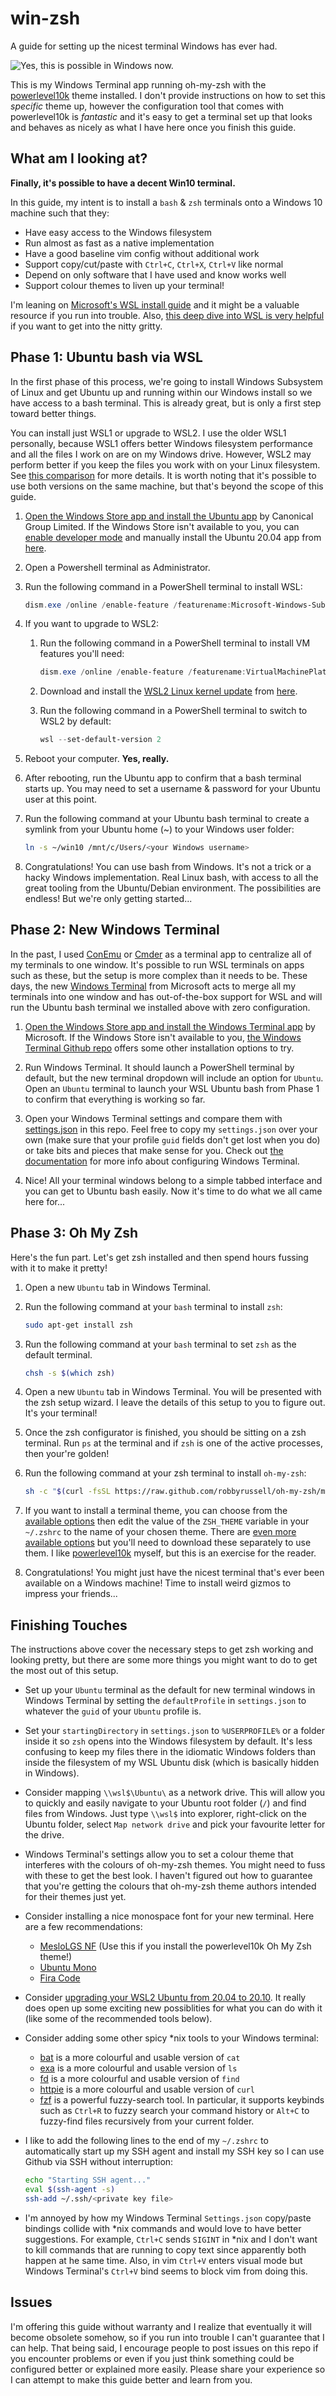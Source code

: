 # win-zsh

A guide for setting up the nicest terminal Windows has ever had.

![Yes, this is possible in Windows now.](https://raw.githubusercontent.com/DigitalMachinist/win-zsh/main/featured.png)

This is my Windows Terminal app running oh-my-zsh with the [powerlevel10k](https://github.com/romkatv/powerlevel10k) theme installed. I don't provide instructions on how to set this *specific* theme up, however the configuration tool that comes with powerlevel10k is *fantastic* and it's easy to get a terminal set up that looks and behaves as nicely as what I have here once you finish this guide.

## What am I looking at?

**Finally, it's possible to have a decent Win10 terminal.**

In this guide, my intent is to install a `bash` & `zsh` terminals onto a Windows 10 machine such that they:

- Have easy access to the Windows filesystem
- Run almost as fast as a native implementation
- Have a good baseline vim config without additional work
- Support copy/cut/paste with `Ctrl+C`, `Ctrl+X`, `Ctrl+V` like normal
- Depend on only software that I have used and know works well
- Support colour themes to liven up your terminal!

I'm leaning on [Microsoft's WSL install guide](https://docs.microsoft.com/en-us/windows/wsl/install-win10) and it might be a valuable resource if you run into trouble. Also, [this deep dive into WSL is very helpful](https://adamtheautomator.com/windows-subsystem-for-linux/) if you want to get into the nitty gritty.

## Phase 1: Ubuntu bash via WSL

In the first phase of this process, we're going to install Windows Subsystem of Linux and get Ubuntu up and running within our Windows install so we have access to a bash terminal. This is already great, but is only a first step toward better things.

You can install just WSL1 or upgrade to WSL2. I use the older WSL1 personally, because WSL1 offers better Windows filesystem performance and all the files I work on are on my Windows drive. However, WSL2 may perform better if you keep the files you work with on your Linux filesystem. See [this comparison](https://docs.microsoft.com/en-us/windows/wsl/compare-versions) for more details. It is worth noting that it's possible to use both versions on the same machine, but that's beyond the scope of this guide.

1. [Open the Windows Store app and install the Ubuntu app](https://www.microsoft.com/en-ca/p/ubuntu/9nblggh4msv6?activetab=pivot:overviewtab) by Canonical Group Limited. If the Windows Store isn't available to you, you can [enable developer mode](https://docs.microsoft.com/en-us/windows/apps/get-started/enable-your-device-for-development) and manually install the Ubuntu 20.04 app from [here](https://docs.microsoft.com/en-us/windows/wsl/install-manual). 

2. Open a Powershell terminal as Administrator.

3. Run the following command in a PowerShell terminal to install WSL:

    ```Powershell
    dism.exe /online /enable-feature /featurename:Microsoft-Windows-Subsystem-Linux /all /norestart
    ```

4. If you want to upgrade to WSL2:

    1. Run the following command in a PowerShell terminal to install VM features you'll need:
    
        ```Powershell
        dism.exe /online /enable-feature /featurename:VirtualMachinePlatform /all /norestart
        ```
    
    2. Download and install the [WSL2 Linux kernel update](https://wslstorestorage.blob.core.windows.net/wslblob/wsl_update_x64.msi) from [here](https://docs.microsoft.com/en-us/windows/wsl/install-win10#step-4---download-the-linux-kernel-update-package).
    
    3. Run the following command in a PowerShell terminal to switch to WSL2 by default:
    
        ```Powershell
        wsl --set-default-version 2
        ```

5. Reboot your computer. **Yes, really.**

6. After rebooting, run the Ubuntu app to confirm that a bash terminal starts up. You may need to set a username & password for your Ubuntu user at this point.

7. Run the following command at your Ubuntu bash terminal to create a symlink from your Ubuntu home (~) to your Windows user folder:

    ```bash
    ln -s ~/win10 /mnt/c/Users/<your Windows username>
    ```

8. Congratulations! You can use bash from Windows. It's not a trick or a hacky Windows implementation. Real Linux bash, with access to all the great tooling from the Ubuntu/Debian environment. The possibilities are endless! But we're only getting started...

## Phase 2: New Windows Terminal

In the past, I used [ConEmu](https://conemu.github.io/) or [Cmder](https://cmder.net/) as a terminal app to centralize all of my terminals to one window. It's possible to run WSL terminals on apps such as these, but the setup is more complex than it needs to be. These days, the new [Windows Terminal](https://github.com/microsoft/terminal) from Microsoft acts to merge all my terminals into one window and has out-of-the-box support for WSL and will run the Ubuntu bash terminal we installed above with zero configuration.

1. [Open the Windows Store app and install the Windows Terminal app](https://www.microsoft.com/en-ca/p/windows-terminal/9n0dx20hk701?activetab=pivot:overviewtab) by Microsoft. If the Windows Store isn't available to you, [the Windows Terminal Github repo](https://github.com/microsoft/terminal#installing-and-running-windows-terminal) offers some other installation options to try.

2. Run Windows Terminal. It should launch a PowerShell terminal by default, but the new terminal dropdown will include an option for `Ubuntu`. Open an `Ubuntu` terminal to launch your WSL Ubuntu bash from Phase 1 to confirm that everything is working so far.

3. Open your Windows Terminal settings and compare them with [settings.json](https://github.com/DigitalMachinist/win-zsh/blob/main/settings.json) in this repo. Feel free to copy my `settings.json` over your own (make sure that your profile `guid` fields don't get lost when you do) or take bits and pieces that make sense for you. Check out [the documentation](https://docs.microsoft.com/en-us/windows/terminal/customize-settings/global-settings) for more info about configuring Windows Terminal.

4. Nice! All your terminal windows belong to a simple tabbed interface and you can get to Ubuntu bash easily. Now it's time to do what we all came here for...

## Phase 3: Oh My Zsh

Here's the fun part. Let's get zsh installed and then spend hours fussing with it to make it pretty!

1. Open a new `Ubuntu` tab in Windows Terminal.

2. Run the following command at your `bash` terminal to install `zsh`:

    ```bash
    sudo apt-get install zsh
    ```
    
3. Run the following command at your `bash` terminal to set `zsh` as the default terminal.

    ```bash
    chsh -s $(which zsh)
    ```

4. Open a new `Ubuntu` tab in Windows Terminal. You will be presented with the zsh setup wizard. I leave the details of this setup to you to figure out. It's your terminal!

5. Once the zsh configurator is finished, you should be sitting on a zsh terminal. Run `ps` at the terminal and if `zsh` is one of the active processes, then your're golden! 

6. Run the following command at your zsh terminal to install `oh-my-zsh`:

    ```zsh
    sh -c "$(curl -fsSL https://raw.github.com/robbyrussell/oh-my-zsh/master/tools/install.sh)"
    ```

7. If you want to install a terminal theme, you can choose from the [available options](https://github.com/ohmyzsh/ohmyzsh/wiki/Themes) then edit the value of the `ZSH_THEME` variable in your `~/.zshrc` to the name of your chosen theme. There are [even more available options](https://github.com/ohmyzsh/ohmyzsh/wiki/External-themes) but you'll need to download these separately to use them. I like [powerlevel10k](https://github.com/romkatv/powerlevel10k) myself, but this is an exercise for the reader.

8. Congratulations! You might just have the nicest terminal that's ever been available on a Windows machine! Time to install weird gizmos to impress your friends...

## Finishing Touches

The instructions above cover the necessary steps to get zsh working and looking pretty, but there are some more things you might want to do to get the most out of this setup.

- Set up your `Ubuntu` terminal as the default for new terminal windows in Windows Terminal by setting the `defaultProfile` in `settings.json` to whatever the `guid` of your `Ubuntu` profile is.

- Set your `startingDirectory` in `settings.json` to `%USERPROFILE%` or a folder inside it so `zsh` opens into the Windows filesystem by default. It's less confusing to keep my files there in the idiomatic Windows folders than inside the filesystem of my WSL Ubuntu disk (which is basically hidden in Windows).

- Consider mapping `\\wsl$\Ubuntu\` as a network drive. This will allow you to quickly and easily navigate to your Ubuntu root folder (`/`) and find files from Windows. Just type `\\wsl$` into explorer, right-click on the Ubuntu folder, select `Map network drive` and pick your favourite letter for the drive.

- Windows Terminal's settings allow you to set a colour theme that interferes with the colours of oh-my-zsh themes. You might need to fuss with these to get the best look. I haven't figured out how to guarantee that you're getting the colours that oh-my-zsh theme authors intended for their themes just yet.

- Consider installing a nice monospace font for your new terminal. Here are a few recommendations:
  - [MesloLGS NF](https://github.com/romkatv/powerlevel10k/blob/master/font.md) (Use this if you install the powerlevel10k Oh My Zsh theme!)
  - [Ubuntu Mono](https://fonts.google.com/specimen/Ubuntu+Mono)
  - [Fira Code](https://github.com/tonsky/FiraCode)

- Consider [upgrading your WSL2 Ubuntu from 20.04 to 20.10](https://discourse.ubuntu.com/t/installing-ubuntu-20-10-on-wsl/18941). It really does open up some exciting new possiblities for what you can do with it (like some of the recommended tools below).

- Consider adding some other spicy *nix tools to your Windows terminal:
  - [bat](https://ostechnix.com/bat-a-cat-clone-with-syntax-highlighting-and-git-integration/) is a more colourful and usable version of `cat`
  - [exa](https://github.com/ogham/exa) is a more colourful and usable version of `ls`
  - [fd](https://github.com/sharkdp/fd) is a more colourful and usable version of `find`
  - [httpie](https://github.com/httpie/httpie) is a more colourful and usable version of `curl`
  - [fzf](https://github.com/junegunn/fzf) is a powerful fuzzy-search tool. In particular, it supports keybinds such as `Ctrl+R` to fuzzy search your command history or `Alt+C` to fuzzy-find files recursively from your current folder.

- I like to add the following lines to the end of my `~/.zshrc` to automatically start up my SSH agent and install my SSH key so I can use Github via SSH without interruption:

    ```zsh
    echo "Starting SSH agent..."
    eval $(ssh-agent -s)
    ssh-add ~/.ssh/<private key file>
    ```
    
- I'm annoyed by how my Windows Terminal `Settings.json` copy/paste bindings collide with \*nix commands and would love to have better suggestions. For example, `Ctrl+C` sends `SIGINT` in \*nix and I don't want to kill commands that are running to copy text since apparently both happen at he same time. Also, in vim `Ctrl+V` enters visual mode but Windows Terminal's `Ctrl+V` bind seems to block vim from doing this.

## Issues

I'm offering this guide without warranty and I realize that eventually it will become obsolete somehow, so if you run into trouble I can't guarantee that I can help. That being said, I encourage people to post issues on this repo if you encounter problems or even if you just think something could be configured better or explained more easily. Please share your experience so I can attempt to make this guide better and learn from you.
